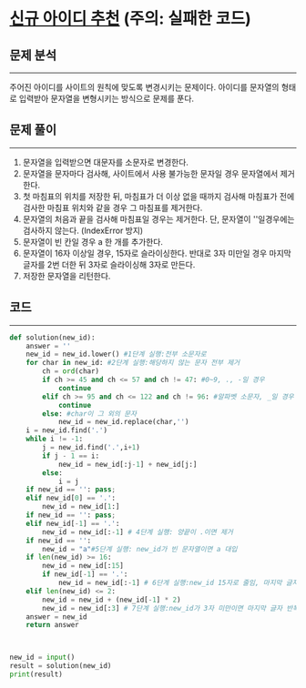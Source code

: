 # [신규 아이디 추천](https://school.programmers.co.kr/learn/courses/30/lessons/72410) (주의: 실패한 코드)

## 문제 분석
***
주어진 아이디를 사이트의 원칙에 맞도록 변경시키는 문제이다. 아이디를 문자열의 형태로 입력받아 문자열을 변형시키는 방식으로 문제를 푼다.

## 문제 풀이
***
1. 문자열을 입력받으면 대문자를 소문자로 변경한다.
2. 문자열을 문자마다 검사해, 사이트에서 사용 불가능한 문자일 경우 문자열에서 제거한다.
3. 첫 마침표의 위치를 저장한 뒤, 마침표가 더 이상 없을 때까지 검사해 마침표가 전에 검사한 마침표 위치와 같을 경우 그 마침표를 제거한다.
4. 문자열의 처음과 끝을 검사해 마침표일 경우는 제거한다. 단, 문자열이 ''일경우에는 검사하지 않는다. (IndexError 방지)
5. 문자열이 빈 칸일 경우 a 한 개를 추가한다.
6. 문자열이 16자 이상일 경우, 15자로 슬라이싱한다. 반대로 3자 미만일 경우 마지막 글자를 2번 더한 뒤 3자로 슬라이싱해 3자로 만든다.
7. 저장한 문자열을 리턴한다.

## 코드
***
```py
def solution(new_id):
    answer = ''
    new_id = new_id.lower() #1단계 실행:전부 소문자로
    for char in new_id: #2단계 실행:해당하지 않는 문자 전부 제거
        ch = ord(char)
        if ch >= 45 and ch <= 57 and ch != 47: #0~9, ., -일 경우
            continue
        elif ch >= 95 and ch <= 122 and ch != 96: #알파벳 소문자, _일 경우
            continue
        else: #char이 그 외의 문자
            new_id = new_id.replace(char,'')
    i = new_id.find('.')
    while i != -1:
        j = new_id.find('.',i+1)
        if j - 1 == i:
            new_id = new_id[:j-1] + new_id[j:]
        else:
            i = j
    if new_id == '': pass;
    elif new_id[0] == '.': 
        new_id = new_id[1:]
    if new_id == '': pass;
    elif new_id[-1] == '.':
        new_id = new_id[:-1] # 4단계 실행: 양끝이 .이면 제거
    if new_id == '':
        new_id = "a"#5단계 실행: new_id가 빈 문자열이면 a 대입
    if len(new_id) >= 16:
        new_id = new_id[:15]
        if new_id[-1] == '.':
            new_id = new_id[:-1] # 6단계 실행:new_id 15자로 줄임, 마지막 글자가 .이면 제거
    elif len(new_id) <= 2:
        new_id = new_id + (new_id[-1] * 2)
        new_id = new_id[:3] # 7단계 실행:new_id가 3자 미만이면 마지막 글자 반복시켜 3자로 만든다.   
    answer = new_id
    return answer 



new_id = input()
result = solution(new_id)
print(result)
